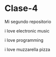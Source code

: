 # Clase-4

Mi segundo repositorio

i love electronic music

i love programming

i love muzzarella pizza
